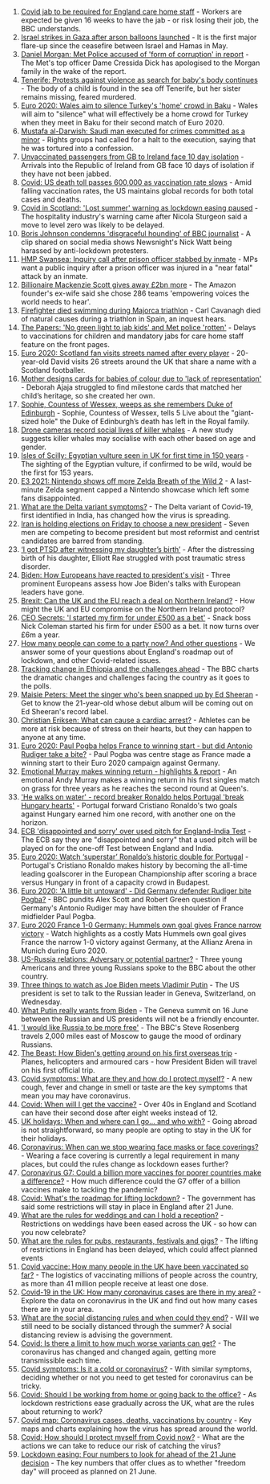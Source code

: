 1. [Covid jab to be required for England care home staff](https://www.bbc.co.uk/news/uk-57492264) - Workers are expected be given 16 weeks to have the jab - or risk losing their job, the BBC understands.
2. [Israel strikes in Gaza after arson balloons launched](https://www.bbc.co.uk/news/world-middle-east-57492745) - It is the first major flare-up since the ceasefire between Israel and Hamas in May.
3. [Daniel Morgan: Met Police accused of 'form of corruption' in report](https://www.bbc.co.uk/news/uk-57484219) - The Met's top officer Dame Cressida Dick has apologised to the Morgan family in the wake of the report.
4. [Tenerife: Protests against violence as search for baby's body continues](https://www.bbc.co.uk/news/world-europe-57489499) - The body of a child is found in the sea off Tenerife, but her sister remains missing, feared murdered.
5. [Euro 2020: Wales aim to silence Turkey's 'home' crowd in Baku](https://www.bbc.co.uk/sport/football/51197554) - Wales will aim to "silence" what will effectively be a home crowd for Turkey when they meet in Baku for their second match of Euro 2020.
6. [Mustafa al-Darwish: Saudi man executed for crimes committed as a minor](https://www.bbc.co.uk/news/world-middle-east-57492219) - Rights groups had called for a halt to the execution, saying that he was tortured into a confession.
7. [Unvaccinated passengers from GB to Ireland face 10 day isolation](https://www.bbc.co.uk/news/world-europe-57481167) - Arrivals into the Republic of Ireland from GB face 10 days of isolation if they have not been jabbed.
8. [Covid: US death toll passes 600,000 as vaccination rate slows](https://www.bbc.co.uk/news/world-us-canada-57473436) - Amid falling vaccination rates, the US maintains global records for both total cases and deaths.
9. [Covid in Scotland: 'Lost summer' warning as lockdown easing paused](https://www.bbc.co.uk/news/uk-scotland-57490729) - The hospitality industry's warning came after Nicola Sturgeon said a move to level zero was likely to be delayed.
10. [Boris Johnson condemns 'disgraceful hounding' of BBC journalist](https://www.bbc.co.uk/news/uk-politics-57486222) - A clip shared on social media shows Newsnight's Nick Watt being harassed by anti-lockdown protesters.
11. [HMP Swansea: Inquiry call after prison officer stabbed by inmate](https://www.bbc.co.uk/news/uk-wales-57489109) - MPs want a public inquiry after a prison officer was injured in a "near fatal" attack by an inmate.
12. [Billionaire Mackenzie Scott gives away £2bn more](https://www.bbc.co.uk/news/business-57487967) - The Amazon founder's ex-wife said she chose 286 teams 'empowering voices the world needs to hear'.
13. [Firefighter died swimming during Majorca triathlon](https://www.bbc.co.uk/news/uk-england-dorset-57476992) - Carl Cavanagh died of natural causes during a triathlon in Spain, an inquest hears.
14. [The Papers: 'No green light to jab kids' and Met police 'rotten'](https://www.bbc.co.uk/news/blogs-the-papers-57492239) - Delays to vaccinations for children and mandatory jabs for care home staff feature on the front pages.
15. [Euro 2020: Scotland fan visits streets named after every player](https://www.bbc.co.uk/news/newsbeat-57485487) - 20-year-old David visits 26 streets around the UK that share a name with a Scotland footballer.
16. [Mother designs cards for babies of colour due to 'lack of representation'](https://www.bbc.co.uk/news/uk-england-london-57444540) - Deborah Ajaja struggled to find milestone cards that matched her child’s heritage, so she created her own.
17. [Sophie, Countess of Wessex, weeps as she remembers Duke of Edinburgh](https://www.bbc.co.uk/news/uk-57491179) - Sophie, Countess of Wessex, tells 5 Live about the "giant-sized hole" the Duke of Edinburgh’s death has left in the Royal family.
18. [Drone cameras record social lives of killer whales](https://www.bbc.co.uk/news/science-environment-57486901) - A new study suggests killer whales may socialise with each other based on age and gender.
19. [Isles of Scilly: Egyptian vulture seen in UK for first time in 150 years](https://www.bbc.co.uk/news/uk-england-cornwall-57483562) - The sighting of the Egyptian vulture, if confirmed to be wild, would be the first for 153 years.
20. [E3 2021: Nintendo shows off more Zelda Breath of the Wild 2](https://www.bbc.co.uk/news/technology-57484727) - A last-minute Zelda segment capped a Nintendo showcase which left some fans disappointed.
21. [What are the Delta variant symptoms?](https://www.bbc.co.uk/news/uk-57489116) - The Delta variant of Covid-19, first identified in India, has changed how the virus is spreading.
22. [Iran is holding elections on Friday to choose a new president](https://www.bbc.co.uk/news/world-middle-east-57489539) - Seven men are competing to become president but most reformist and centrist candidates are barred from standing.
23. [‘I got PTSD after witnessing my daughter’s birth’](https://www.bbc.co.uk/news/stories-57442294) - After the distressing birth of his daughter, Elliott Rae struggled with post traumatic stress disorder.
24. [Biden: How Europeans have reacted to president's visit](https://www.bbc.co.uk/news/world-europe-57489588) - Three prominent Europeans assess how Joe Biden's talks with European leaders have gone.
25. [Brexit: Can the UK and the EU reach a deal on Northern Ireland?](https://www.bbc.co.uk/news/57475591) - How might the UK and EU compromise on the Northern Ireland protocol?
26. [CEO Secrets: 'I started my firm for under £500 as a bet'](https://www.bbc.co.uk/news/business-57470671) - Snack boss Nick Coleman started his firm for under £500 as a bet. It now turns over £6m a year.
27. [How many people can come to a party now? And other questions](https://www.bbc.co.uk/news/world-asia-china-51176409) - We answer some of your questions about England's roadmap out of lockdown, and other Covid-related issues.
28. [Tracking change in Ethiopia and the challenges ahead](https://www.bbc.co.uk/news/world-africa-57428039) - The BBC charts the dramatic changes and challenges facing the country as it goes to the polls.
29. [Maisie Peters: Meet the singer who's been snapped up by Ed Sheeran](https://www.bbc.co.uk/news/entertainment-arts-57468169) - Get to know the 21-year-old whose debut album will be coming out on Ed Sheeran's record label.
30. [Christian Eriksen: What can cause a cardiac arrest?](https://www.bbc.co.uk/news/health-57469627) - Athletes can be more at risk because of stress on their hearts, but they can happen to anyone at any time.
31. [Euro 2020: Paul Pogba helps France to winning start - but did Antonio Rudiger take a bite?](https://www.bbc.co.uk/sport/football/57487903) - Paul Pogba was centre stage as France made a winning start to their Euro 2020 campaign against Germany.
32. [Emotional Murray makes winning return - highlights & report](https://www.bbc.co.uk/sport/tennis/57485751) - An emotional Andy Murray makes a winning return in his first singles match on grass for three years as he reaches the second round at Queen's.
33. ['He walks on water' - record breaker Ronaldo helps Portugal 'break Hungary hearts'](https://www.bbc.co.uk/sport/football/57491325) - Portugal forward Cristiano Ronaldo's two goals against Hungary earned him one record, with another one on the horizon.
34. [ECB 'disappointed and sorry' over used pitch for England-India Test](https://www.bbc.co.uk/sport/cricket/57488424) - The ECB say they are "disappointed and sorry" that a used pitch will be played on for the one-off Test between England and India.
35. [Euro 2020: Watch ‘superstar’ Ronaldo’s historic double for Portugal](https://www.bbc.co.uk/sport/av/football/57491842) - Portugal's Cristiano Ronaldo makes history by becoming the all-time leading goalscorer in the European Championship after scoring a brace versus Hungary in front of a capacity crowd in Budapest.
36. [Euro 2020: 'A little bit untoward' - Did Germany defender Rudiger bite Pogba?](https://www.bbc.co.uk/sport/av/football/57491841) - BBC pundits Alex Scott and Robert Green question if Germany's Antonio Rudiger may have bitten the shoulder of France midfielder Paul Pogba.
37. [Euro 2020 France 1-0 Germany: Hummels own goal gives France narrow victory](https://www.bbc.co.uk/sport/av/football/57492351) - Watch highlights as a costly Mats Hummels own goal gives France the narrow 1-0 victory against Germany, at the Allianz Arena in Munich during Euro 2020.
38. [US-Russia relations: Adversary or potential partner?](https://www.bbc.co.uk/news/world-us-canada-57421275) - Three young Americans and three young Russians spoke to the BBC about the other country.
39. [Three things to watch as Joe Biden meets Vladimir Putin](https://www.bbc.co.uk/news/world-us-canada-57427057) - The US president is set to talk to the Russian leader in Geneva, Switzerland, on Wednesday.
40. [What Putin really wants from Biden](https://www.bbc.co.uk/news/world-europe-57427055) - The Geneva summit on 16 June between the Russian and US presidents will not be a friendly encounter.
41. ['I would like Russia to be more free'](https://www.bbc.co.uk/news/world-europe-56808468) - The BBC's Steve Rosenberg travels 2,000 miles east of Moscow to gauge the mood of ordinary Russians.
42. [The Beast: How Biden's getting around on his first overseas trip](https://www.bbc.co.uk/news/world-us-canada-57424507) - Planes, helicopters and armoured cars - how President Biden will travel on his first official trip.
43. [Covid symptoms: What are they and how do I protect myself?](https://www.bbc.co.uk/news/health-51048366) - A new cough, fever and change in smell or taste are the key symptoms that mean you may have coronavirus.
44. [Covid: When will I get the vaccine?](https://www.bbc.co.uk/news/health-55045639) - Over 40s in England and Scotland can have their second dose after eight weeks instead of 12.
45. [UK holidays: When and where can I go... and who with?](https://www.bbc.co.uk/news/explainers-52646738) - Going abroad is not straightforward, so many people are opting to stay in the UK for their holidays.
46. [Coronavirus: When can we stop wearing face masks or face coverings?](https://www.bbc.co.uk/news/health-51205344) - Wearing a face covering is currently a legal requirement in many places, but could the rules change as lockdown eases further?
47. [Coronavirus G7: Could a billion more vaccines for poorer countries make a difference?](https://www.bbc.co.uk/news/57427877) - How much difference could the G7 offer of a billion vaccines make to tackling the pandemic?
48. [Covid: What's the roadmap for lifting lockdown?](https://www.bbc.co.uk/news/explainers-52530518) - The government has said some restrictions will stay in place in England after 21 June.
49. [What are the rules for weddings and can I hold a reception?](https://www.bbc.co.uk/news/explainers-52811509) - Restrictions on weddings have been eased across the UK - so how can you now celebrate?
50. [What are the rules for pubs, restaurants, festivals and gigs?](https://www.bbc.co.uk/news/business-52977388) - The lifting of restrictions in England has been delayed, which could affect planned events
51. [Covid vaccine: How many people in the UK have been vaccinated so far?](https://www.bbc.co.uk/news/health-55274833) - The logistics of vaccinating millions of people across the country, as more than 41 million people receive at least one dose.
52. [Covid-19 in the UK: How many coronavirus cases are there in my area?](https://www.bbc.co.uk/news/uk-51768274) - Explore the data on coronavirus in the UK and find out how many cases there are in your area.
53. [What are the social distancing rules and when could they end?](https://www.bbc.co.uk/news/uk-51506729) - Will we still need to be socially distanced through the summer? A social distancing review is advising the government.
54. [Covid: Is there a limit to how much worse variants can get?](https://www.bbc.co.uk/news/health-57431420) - The coronavirus has changed and changed again, getting more transmissible each time.
55. [Covid symptoms: Is it a cold or coronavirus?](https://www.bbc.co.uk/news/health-54145299) - With similar symptoms, deciding whether or not you need to get tested for coronavirus can be tricky.
56. [Covid: Should I be working from home or going back to the office?](https://www.bbc.co.uk/news/business-52567567) - As lockdown restrictions ease gradually across the UK, what are the rules about returning to work?
57. [Covid map: Coronavirus cases, deaths, vaccinations by country](https://www.bbc.co.uk/news/world-51235105) - Key maps and charts explaining how the virus has spread around the world.
58. [Covid: How should I protect myself from Covid now?](https://www.bbc.co.uk/news/health-57087517) - What are the actions we can take to reduce our risk of catching the virus?
59. [Lockdown easing: Four numbers to look for ahead of the 21 June decision](https://www.bbc.co.uk/news/57403888) - The key numbers that offer clues as to whether "freedom day" will proceed as planned on 21 June.
